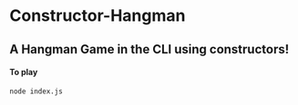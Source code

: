 # Constructor-Hangman
A Hangman Game in the CLI using constructors!
---
#### To play
```
node index.js
```
